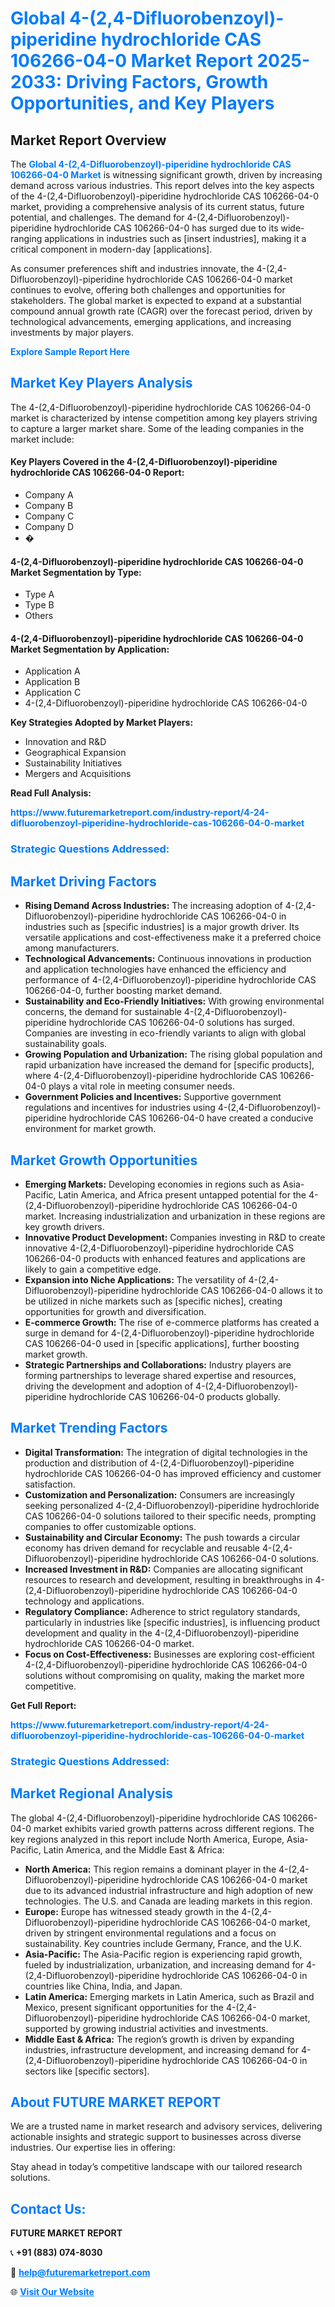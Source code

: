 <h1 style="color: #007BFF;">Global 4-(2,4-Difluorobenzoyl)-piperidine hydrochloride CAS 106266-04-0 Market Report 2025-2033: Driving Factors, Growth Opportunities, and Key Players</h1>

<section id="overview">
<h2>Market Report Overview</h2>
<p>The <a href="https://www.futuremarketreport.com/industry-report/4-24-difluorobenzoyl-piperidine-hydrochloride-cas-106266-04-0-market" style="color: #007BFF; text-decoration: none;"><strong>Global 4-(2,4-Difluorobenzoyl)-piperidine hydrochloride CAS 106266-04-0 Market</strong></a> is witnessing significant growth, driven by increasing demand across various industries. This report delves into the key aspects of the 4-(2,4-Difluorobenzoyl)-piperidine hydrochloride CAS 106266-04-0 market, providing a comprehensive analysis of its current status, future potential, and challenges. The demand for 4-(2,4-Difluorobenzoyl)-piperidine hydrochloride CAS 106266-04-0 has surged due to its wide-ranging applications in industries such as [insert industries], making it a critical component in modern-day [applications].</p>
<p>As consumer preferences shift and industries innovate, the 4-(2,4-Difluorobenzoyl)-piperidine hydrochloride CAS 106266-04-0 market continues to evolve, offering both challenges and opportunities for stakeholders. The global market is expected to expand at a substantial compound annual growth rate (CAGR) over the forecast period, driven by technological advancements, emerging applications, and increasing investments by major players.</p>
</section>

<section id="overview">
<p><a href="https://www.futuremarketreport.com/request-sample/reportId=119387" style="color: #007BFF; text-decoration: none;"><strong>Explore Sample Report Here</strong></a></p>
</section>

<section id="key-players">
<h2 style="color: #007BFF;">Market Key Players Analysis</h2>
<p>The 4-(2,4-Difluorobenzoyl)-piperidine hydrochloride CAS 106266-04-0 market is characterized by intense competition among key players striving to capture a larger market share. Some of the leading companies in the market include:</p>
<h4>Key Players Covered in the 4-(2,4-Difluorobenzoyl)-piperidine hydrochloride CAS 106266-04-0 Report:</h4>
<ul><li>Company A</li><li>Company B</li><li>Company C</li><li>Company D</li><li>�</li></ul>
<h4>4-(2,4-Difluorobenzoyl)-piperidine hydrochloride CAS 106266-04-0 Market Segmentation by Type:</h4>
<ul><li>Type A</li><li>Type B</li><li>Others</li></ul>

<h4>4-(2,4-Difluorobenzoyl)-piperidine hydrochloride CAS 106266-04-0 Market Segmentation by Application:</h4>
<ul><li>Application A</li><li>Application B</li><li>Application C</li><li>4-(2,4-Difluorobenzoyl)-piperidine hydrochloride CAS 106266-04-0</li></ul>
<p><strong>Key Strategies Adopted by Market Players:</strong></p>
<ul>
<li>Innovation and R&D</li>
<li>Geographical Expansion</li>
<li>Sustainability Initiatives</li>
<li>Mergers and Acquisitions</li>
</ul>
</section>

<section>
<p><strong>Read Full Analysis: </strong></p><a href="https://www.futuremarketreport.com/industry-report/4-24-difluorobenzoyl-piperidine-hydrochloride-cas-106266-04-0-market" style="color: #007BFF; text-decoration: none;"><strong>https://www.futuremarketreport.com/industry-report/4-24-difluorobenzoyl-piperidine-hydrochloride-cas-106266-04-0-market</strong></a>
<h3 style="color: #007BFF;">Strategic Questions Addressed:</h3>
</section>

<section id="driving-factors">
<h2 style="color: #007BFF;">Market Driving Factors</h2>
<ul>
<li><strong>Rising Demand Across Industries:</strong> The increasing adoption of 4-(2,4-Difluorobenzoyl)-piperidine hydrochloride CAS 106266-04-0 in industries such as [specific industries] is a major growth driver. Its versatile applications and cost-effectiveness make it a preferred choice among manufacturers.</li>
<li><strong>Technological Advancements:</strong> Continuous innovations in production and application technologies have enhanced the efficiency and performance of 4-(2,4-Difluorobenzoyl)-piperidine hydrochloride CAS 106266-04-0, further boosting market demand.</li>
<li><strong>Sustainability and Eco-Friendly Initiatives:</strong> With growing environmental concerns, the demand for sustainable 4-(2,4-Difluorobenzoyl)-piperidine hydrochloride CAS 106266-04-0 solutions has surged. Companies are investing in eco-friendly variants to align with global sustainability goals.</li>
<li><strong>Growing Population and Urbanization:</strong> The rising global population and rapid urbanization have increased the demand for [specific products], where 4-(2,4-Difluorobenzoyl)-piperidine hydrochloride CAS 106266-04-0 plays a vital role in meeting consumer needs.</li>
<li><strong>Government Policies and Incentives:</strong> Supportive government regulations and incentives for industries using 4-(2,4-Difluorobenzoyl)-piperidine hydrochloride CAS 106266-04-0 have created a conducive environment for market growth.</li>
</ul>
</section>

<section id="growth-opportunities">
<h2 style="color: #007BFF;">Market Growth Opportunities</h2>
<ul>
<li><strong>Emerging Markets:</strong> Developing economies in regions such as Asia-Pacific, Latin America, and Africa present untapped potential for the 4-(2,4-Difluorobenzoyl)-piperidine hydrochloride CAS 106266-04-0 market. Increasing industrialization and urbanization in these regions are key growth drivers.</li>
<li><strong>Innovative Product Development:</strong> Companies investing in R&D to create innovative 4-(2,4-Difluorobenzoyl)-piperidine hydrochloride CAS 106266-04-0 products with enhanced features and applications are likely to gain a competitive edge.</li>
<li><strong>Expansion into Niche Applications:</strong> The versatility of 4-(2,4-Difluorobenzoyl)-piperidine hydrochloride CAS 106266-04-0 allows it to be utilized in niche markets such as [specific niches], creating opportunities for growth and diversification.</li>
<li><strong>E-commerce Growth:</strong> The rise of e-commerce platforms has created a surge in demand for 4-(2,4-Difluorobenzoyl)-piperidine hydrochloride CAS 106266-04-0 used in [specific applications], further boosting market growth.</li>
<li><strong>Strategic Partnerships and Collaborations:</strong> Industry players are forming partnerships to leverage shared expertise and resources, driving the development and adoption of 4-(2,4-Difluorobenzoyl)-piperidine hydrochloride CAS 106266-04-0 products globally.</li>
</ul>
</section>

<section id="trending-factors">
<h2 style="color: #007BFF;">Market Trending Factors</h2>
<ul>
<li><strong>Digital Transformation:</strong> The integration of digital technologies in the production and distribution of 4-(2,4-Difluorobenzoyl)-piperidine hydrochloride CAS 106266-04-0 has improved efficiency and customer satisfaction.</li>
<li><strong>Customization and Personalization:</strong> Consumers are increasingly seeking personalized 4-(2,4-Difluorobenzoyl)-piperidine hydrochloride CAS 106266-04-0 solutions tailored to their specific needs, prompting companies to offer customizable options.</li>
<li><strong>Sustainability and Circular Economy:</strong> The push towards a circular economy has driven demand for recyclable and reusable 4-(2,4-Difluorobenzoyl)-piperidine hydrochloride CAS 106266-04-0 solutions.</li>
<li><strong>Increased Investment in R&D:</strong> Companies are allocating significant resources to research and development, resulting in breakthroughs in 4-(2,4-Difluorobenzoyl)-piperidine hydrochloride CAS 106266-04-0 technology and applications.</li>
<li><strong>Regulatory Compliance:</strong> Adherence to strict regulatory standards, particularly in industries like [specific industries], is influencing product development and quality in the 4-(2,4-Difluorobenzoyl)-piperidine hydrochloride CAS 106266-04-0 market.</li>
<li><strong>Focus on Cost-Effectiveness:</strong> Businesses are exploring cost-efficient 4-(2,4-Difluorobenzoyl)-piperidine hydrochloride CAS 106266-04-0 solutions without compromising on quality, making the market more competitive.</li>
</ul>
</section>

<section>
<p><strong>Get Full Report: </strong></p><a href="https://www.futuremarketreport.com/industry-report/4-24-difluorobenzoyl-piperidine-hydrochloride-cas-106266-04-0-market" style="color: #007BFF; text-decoration: none;"><strong>https://www.futuremarketreport.com/industry-report/4-24-difluorobenzoyl-piperidine-hydrochloride-cas-106266-04-0-market</strong></a>
<h3 style="color: #007BFF;">Strategic Questions Addressed:</h3>
</section>


<section id="regional-analysis">
<h2 style="color: #007BFF;">Market Regional Analysis</h2>
<p>The global 4-(2,4-Difluorobenzoyl)-piperidine hydrochloride CAS 106266-04-0 market exhibits varied growth patterns across different regions. The key regions analyzed in this report include North America, Europe, Asia-Pacific, Latin America, and the Middle East & Africa:</p>
<ul>
<li><strong>North America:</strong> This region remains a dominant player in the 4-(2,4-Difluorobenzoyl)-piperidine hydrochloride CAS 106266-04-0 market due to its advanced industrial infrastructure and high adoption of new technologies. The U.S. and Canada are leading markets in this region.</li>
<li><strong>Europe:</strong> Europe has witnessed steady growth in the 4-(2,4-Difluorobenzoyl)-piperidine hydrochloride CAS 106266-04-0 market, driven by stringent environmental regulations and a focus on sustainability. Key countries include Germany, France, and the U.K.</li>
<li><strong>Asia-Pacific:</strong> The Asia-Pacific region is experiencing rapid growth, fueled by industrialization, urbanization, and increasing demand for 4-(2,4-Difluorobenzoyl)-piperidine hydrochloride CAS 106266-04-0 in countries like China, India, and Japan.</li>
<li><strong>Latin America:</strong> Emerging markets in Latin America, such as Brazil and Mexico, present significant opportunities for the 4-(2,4-Difluorobenzoyl)-piperidine hydrochloride CAS 106266-04-0 market, supported by growing industrial activities and investments.</li>
<li><strong>Middle East & Africa:</strong> The region’s growth is driven by expanding industries, infrastructure development, and increasing demand for 4-(2,4-Difluorobenzoyl)-piperidine hydrochloride CAS 106266-04-0 in sectors like [specific sectors].</li>
</ul>
</section>

<footer>
<h2 style="color: #007BFF;">About FUTURE MARKET REPORT</h2>
<p>We are a trusted name in market research and advisory services, delivering actionable insights and strategic support to businesses across diverse industries. Our expertise lies in offering:</p>

<p>Stay ahead in today’s competitive landscape with our tailored research solutions.</p>

<h2 style="color: #007BFF;">Contact Us:</h2>
<p><strong>FUTURE MARKET REPORT</strong></p>
<p>📞 <strong>+91 (883) 074-8030</strong></p>
<p>📧 <strong><a href="mailto:help@futuremarketreport.com" style="color: #007BFF;">help@futuremarketreport.com</a></strong></p>
<p>🌐 <strong><a href="https://www.futuremarketreport.com/" style="color: #007BFF;">Visit Our Website</a></strong></p>
</footer>